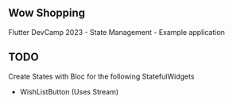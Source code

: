## Wow Shopping

Flutter DevCamp 2023 - State Management - Example application

## TODO
Create States with Bloc for the following StatefulWidgets
- WishListButton (Uses Stream)
